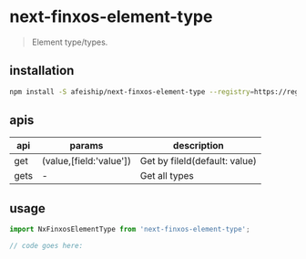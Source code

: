 # next-finxos-element-type
> Element type/types.

## installation
```bash
npm install -S afeiship/next-finxos-element-type --registry=https://registry.npm.taobao.org
```

## apis
| api  | params                  | description                   |
| ---- | ----------------------- | ----------------------------- |
| get  | (value,[field:'value']) | Get by fileld(default: value) |
| gets | -                       | Get all types                 |

## usage
```js
import NxFinxosElementType from 'next-finxos-element-type';

// code goes here:
```

